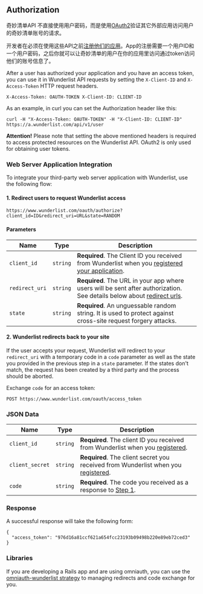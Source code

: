 ## Authorization

奇妙清单API 不直接使用用户密码，而是使用[OAuth2](http://oauth.net/2/)验证其它外部应用访问用户的奇妙清单账号的请求。

开发者在必须在使用这些API之前[注册他们的应用](https://developer.wunderlist.com/apps/new)。App的注册需要一个用户ID和一个用户密码，之后你就可以让奇妙清单的用户在你的应用里访问通过token访问他们的账号信息了。

After a user has authorized your application and you have an access token, you can use it in Wunderlist API requests by setting the `X-Client-ID` and `X-Access-Token` HTTP request headers.

    X-Access-Token: OAUTH-TOKEN X-Client-ID: CLIENT-ID

As an example, in curl you can set the Authorization header like this:

    curl -H "X-Access-Token: OAUTH-TOKEN" -H "X-Client-ID: CLIENT-ID" https://a.wunderlist.com/api/v1/user

<div class="p2 rounded border border-red bg-transparent-red">
	<strong class="bold">Attention!</strong>
	Please note that setting the above mentioned headers is required to access protected resources on the Wunderlist API. OAuth2 is only used for obtaining user tokens.
</div>

### Web Server Application Integration

To integrate your third-party web server application with Wunderlist, use the following flow:


#### 1. Redirect users to request Wunderlist access

    https://www.wunderlist.com/oauth/authorize?client_id=ID&redirect_uri=URL&state=RANDOM

#### Parameters

Name | Type | Description
-----|------|--------------
`client_id`|`string` | **Required**. The Client ID you received from Wunderlist when you [registered your application](https://developer.wunderlist.com/apps/new).
`redirect_uri`|`string` | **Required**. The URL in your app where users will be sent after authorization. See details below about [redirect urls](#redirect-urls).
`state`|`string` | **Required**. An unguessable random string. It is used to protect against cross-site request forgery attacks.

#### 2. Wunderlist redirects back to your site

If the user accepts your request, Wunderlist will redirect to your `redirect_uri`
with a temporary code in a `code` parameter as well as the state you provided in
the previous step in a `state` parameter. If the states don't match, the request
has been created by a third party and the process should be aborted.

Exchange `code` for an access token:

    POST https://www.wunderlist.com/oauth/access_token

### JSON Data

Name | Type | Description
-----|------|---------------
`client_id`|`string` | **Required**. The client ID you received from Wunderlist when you [registered](https://developer.wunderlist.com/apps/new).
`client_secret`|`string` | **Required**. The client secret you received from Wunderlist when you [registered](https://developer.wunderlist.com/apps/new).
`code`|`string` | **Required**. The code you received as a response to [Step 1](#1-redirect-users-to-request-wunderlist-access).

### Response

A successful response will take the following form:

    {
      "access_token": "976d16a81ccf621a654fcc23193b09498b220e89eb72ced3"
    }

### Libraries

If you are developing a Rails app and are using omniauth, you can use the [omniauth-wunderlist strategy](https://rubygems.org/gems/omniauth-wunderlist) to managing redirects and code exchange for you.
